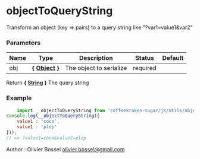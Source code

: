 # objectToQueryString

Transform an object (key => pairs) to a query string like "?var1=value1&var2"


### Parameters
Name  |  Type  |  Description  |  Status  |  Default
------------  |  ------------  |  ------------  |  ------------  |  ------------
obj  |  **{ [Object](https://developer.mozilla.org/fr/docs/Web/JavaScript/Reference/Objets_globaux/Object) }**  |  The object to serialize  |  required  |

Return **{ [String](https://developer.mozilla.org/fr/docs/Web/JavaScript/Reference/Objets_globaux/String) }** The query string

### Example
```js
	import __objectToQueryString from 'coffeekraken-sugar/js/utils/object/objectToQueryString'
console.log(__objectToQueryString({
	value1 : 'coco',
	value1 : 'plop'
}));
// => ?value1=coco&value2=plop
```
Author : Olivier Bossel [olivier.bossel@gmail.com](mailto:olivier.bossel@gmail.com)